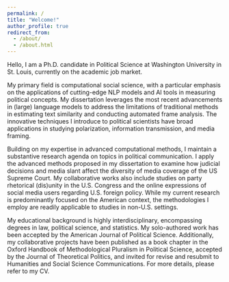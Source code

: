 ```yaml
---
permalink: /
title: "Welcome!"
author_profile: true
redirect_from: 
  - /about/
  - /about.html
---
```


Hello, I am a Ph.D. candidate in Political Science at Washington University in St. Louis, currently on the academic job market.

My primary field is computational social science, with a particular emphasis on the applications of cutting-edge NLP models and AI tools in measuring political concepts. My dissertation leverages the most recent advancements in (large) language models to address the limitations of traditional methods in estimating text similarity and conducting automated frame analysis. The innovative techniques I introduce to political scientists have broad applications in studying polarization, information transmission, and media framing. 


Building on my expertise in advanced computational methods, I maintain a substantive research agenda on  topics in political communication. I apply the advanced methods proposed in my dissertation to examine how judicial decisions and media slant affect the diversity of media coverage of the US Supreme Court. My collaborative works also include studies on party rhetorical (dis)unity in the U.S. Congress and the online expressions of social media users regarding U.S. foreign policy. While my current research is predominantly focused on the American context, the methodologies I employ are readily applicable to studies in non-U.S. settings.

My educational background is highly interdisciplinary, encompassing degrees in law, political science, and statistics. My solo-authored work has been accepted by the American Journal of Political Science. Additionally, my collaborative projects have been published as a book chapter in the Oxford Handbook of Methodological Pluralism in Political Science, accepted by the Journal of Theoretical Politics, and invited for revise and resubmit to Humanities and Social Science Communications. For more details, please refer to my CV.
